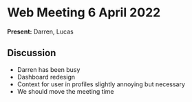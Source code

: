# Web Meeting 6 April 2022

**Present:** Darren, Lucas

## Discussion

- Darren has been busy
- Dashboard redesign
- Context for user in profiles slightly annoying but necessary
- We should move the meeting time

